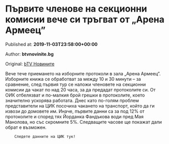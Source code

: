 
# Първите членове на секционни комисии вече си тръгват от „Арена Армеец”

Published at: **2019-11-03T23:58:00+00:00**

Author: **btvnovinite.bg**

Original: [bTV Новините](https://btvnovinite.bg/mestnite2019/parvite-chlenove-na-sekcionni-komisii-veche-si-tragvat-ot-arena-armeec.html)

Вече тече приемането на изборните протоколи в зала „Арена Армеец”. Изборните книжа се обработват за между 10 и 30 минути – за сравнение, след първия тур се наложи членовете на секционни комисии да чакат по над 20 часа, за да предадат протоколите си.
От ОИК отбелязват и по-малкия брой грешки в протоколите, което значително ускорява работата.
Днес като по-голям проблем представители на ЦИК посочиха чакането на транспорт, който да ги извози до домовете им.
Иначе, първите данни са за под 12% от протоколите и според тях Йорданка Фандъкова води пред Мая Манолова, но със скромните 5%. Следващите часове ще покажат дали обрат е възможен.

        Следете данните на ЦИК тук!
      

